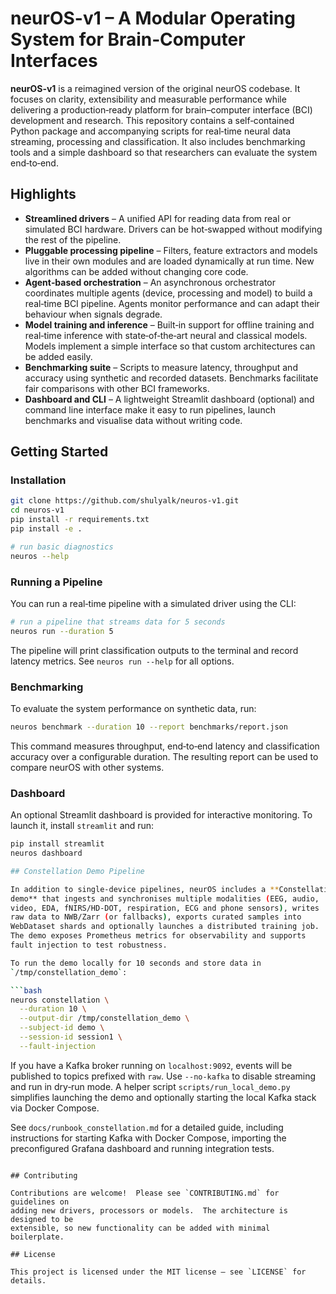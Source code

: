 # neurOS-v1 – A Modular Operating System for Brain‑Computer Interfaces

**neurOS-v1** is a reimagined version of the original neurOS codebase.  It focuses
on clarity, extensibility and measurable performance while delivering a
production‑ready platform for brain–computer interface (BCI) development and
research.  This repository contains a self‑contained Python package and
accompanying scripts for real‑time neural data streaming, processing and
classification.  It also includes benchmarking tools and a simple dashboard so
that researchers can evaluate the system end‑to‑end.

## Highlights

* **Streamlined drivers** – A unified API for reading data from real or simulated
  BCI hardware.  Drivers can be hot‑swapped without modifying the rest of the
  pipeline.
* **Pluggable processing pipeline** – Filters, feature extractors and models
  live in their own modules and are loaded dynamically at run time.  New
  algorithms can be added without changing core code.
* **Agent‑based orchestration** – An asynchronous orchestrator coordinates
  multiple agents (device, processing and model) to build a real‑time BCI
  pipeline.  Agents monitor performance and can adapt their behaviour when
  signals degrade.
* **Model training and inference** – Built‑in support for offline training and
  real‑time inference with state‑of‑the‑art neural and classical models.  Models
  implement a simple interface so that custom architectures can be added
  easily.
* **Benchmarking suite** – Scripts to measure latency, throughput and accuracy
  using synthetic and recorded datasets.  Benchmarks facilitate fair
  comparisons with other BCI frameworks.
* **Dashboard and CLI** – A lightweight Streamlit dashboard (optional) and
  command line interface make it easy to run pipelines, launch benchmarks and
  visualise data without writing code.

## Getting Started

### Installation

```bash
git clone https://github.com/shulyalk/neuros-v1.git
cd neuros-v1
pip install -r requirements.txt
pip install -e .

# run basic diagnostics
neuros --help
```

### Running a Pipeline

You can run a real‑time pipeline with a simulated driver using the CLI:

```bash
# run a pipeline that streams data for 5 seconds
neuros run --duration 5
```

The pipeline will print classification outputs to the terminal and record
latency metrics.  See `neuros run --help` for all options.

### Benchmarking

To evaluate the system performance on synthetic data, run:

```bash
neuros benchmark --duration 10 --report benchmarks/report.json
```

This command measures throughput, end‑to‑end latency and classification
accuracy over a configurable duration.  The resulting report can be used to
compare neurOS with other systems.

### Dashboard

An optional Streamlit dashboard is provided for interactive monitoring.  To
launch it, install `streamlit` and run:

```bash
pip install streamlit
neuros dashboard

## Constellation Demo Pipeline

In addition to single‑device pipelines, neurOS includes a **Constellation
demo** that ingests and synchronises multiple modalities (EEG, audio,
video, EDA, fNIRS/HD‑DOT, respiration, ECG and phone sensors), writes
raw data to NWB/Zarr (or fallbacks), exports curated samples into
WebDataset shards and optionally launches a distributed training job.
The demo exposes Prometheus metrics for observability and supports
fault injection to test robustness.

To run the demo locally for 10 seconds and store data in
`/tmp/constellation_demo`:

```bash
neuros constellation \
  --duration 10 \
  --output-dir /tmp/constellation_demo \
  --subject-id demo \
  --session-id session1 \
  --fault-injection
```

If you have a Kafka broker running on `localhost:9092`, events will be
published to topics prefixed with `raw`.  Use `--no-kafka` to disable
streaming and run in dry‑run mode.  A helper script
`scripts/run_local_demo.py` simplifies launching the demo and
optionally starting the local Kafka stack via Docker Compose.

See `docs/runbook_constellation.md` for a detailed guide, including
instructions for starting Kafka with Docker Compose, importing the
preconfigured Grafana dashboard and running integration tests.
```

## Contributing

Contributions are welcome!  Please see `CONTRIBUTING.md` for guidelines on
adding new drivers, processors or models.  The architecture is designed to be
extensible, so new functionality can be added with minimal boilerplate.

## License

This project is licensed under the MIT license – see `LICENSE` for details.